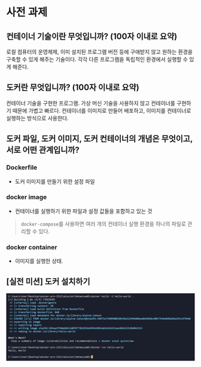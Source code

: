 # 사전 과제

## 컨테이너 기술이란 무엇입니까? (100자 이내로 요약)

로컬 컴퓨터의 운영체제, 이미 설치된 프로그램 버전 등에 구애받지 않고 원하는 환경을 구축할 수 있게 해주는 기술이다. 각각 다른 프로그램을 독립적인 환경에서 실행할 수 있게 해준다.

## 도커란 무엇입니까? (100자 이내로 요약)

컨테이너 기술을 구현한 프로그램. 가상 머신 기술을 사용하지 않고 컨테이너를 구현하기 때문에 가볍고 빠르다. 컨테이너를 이미지로 만들어 배포하고, 이미지를 컨테이너로 실행하는 방식으로 사용한다.

## 도커 파일, 도커 이미지, 도커 컨테이너의 개념은 무엇이고, 서로 어떤 관계입니까?

### Dockerfile

- 도커 이미지를 만들기 위한 설정 파일

### docker image

- 컨테이너를 실행하기 위한 파일과 설정 값들을 포함하고 있는 것

> `docker-compose`를 사용하면 여러 개의 컨테이너 실행 환경을 하나의 파일로 관리할 수 있다.

### docker container

- 이미지를 실행한 상태.

## [실전 미션] 도커 설치하기

![Alt text](image.png)
